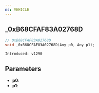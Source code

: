 ```yaml
---
ns: VEHICLE
---
```

## _0xB68CFAF83A02768D

```c
// 0xB68CFAF83A02768D
void _0xB68CFAF83A02768D(Any p0, Any p1);
```

```
Introduced: v1290
```

## Parameters
* **p0**:
* **p1**:

